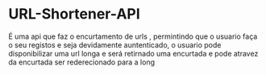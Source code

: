 # URL-Shortener-API

É uma api que faz o encurtamento de urls , permintindo que o usuario faça o seu registos e seja devidamente auntenticado, o usuario pode disponibilizar uma url longa e será retirnado uma encurtada e pode atravez da encurtada ser rederecionado para a long
